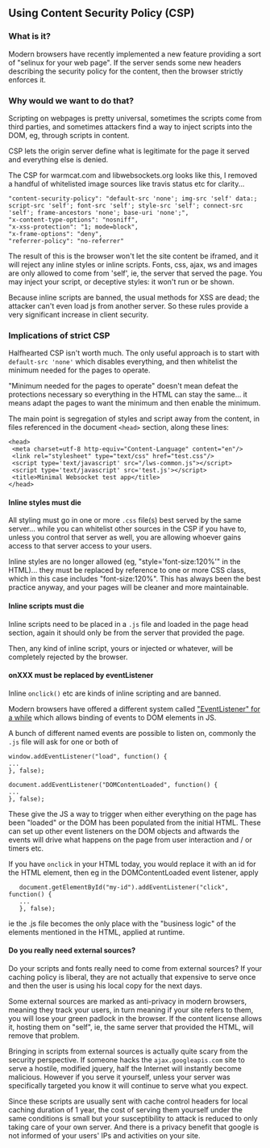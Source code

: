 ## Using Content Security Policy (CSP)

### What is it?

Modern browsers have recently implemented a new feature providing
a sort of "selinux for your web page".  If the server sends some
new headers describing the security policy for the content, then
the browser strictly enforces it.

### Why would we want to do that?

Scripting on webpages is pretty universal, sometimes the scripts
come from third parties, and sometimes attackers find a way to
inject scripts into the DOM, eg, through scripts in content.

CSP lets the origin server define what is legitimate for the page it
served and everything else is denied.

The CSP for warmcat.com and libwebsockets.org looks like this,
I removed a handful of whitelisted image sources like travis
status etc for clarity...

```
"content-security-policy": "default-src 'none'; img-src 'self' data:; script-src 'self'; font-src 'self'; style-src 'self'; connect-src 'self'; frame-ancestors 'none'; base-uri 'none';",
"x-content-type-options": "nosniff",
"x-xss-protection": "1; mode=block",
"x-frame-options": "deny",
"referrer-policy": "no-referrer"
```

The result of this is the browser won't let the site content be iframed, and it
will reject any inline styles or inline scripts.  Fonts, css, ajax, ws and
images are only allowed to come from 'self', ie, the server that served the
page.  You may inject your script, or deceptive styles: it won't run or be shown.

Because inline scripts are banned, the usual methods for XSS are dead;
the attacker can't even load js from another server.  So these rules
provide a very significant increase in client security.

### Implications of strict CSP

Halfhearted CSP isn't worth much.  The only useful approach is to start
with `default-src 'none'` which disables everything, and then whitelist the
minimum needed for the pages to operate.

"Minimum needed for the pages to operate" doesn't mean defeat the protections
necessary so everything in the HTML can stay the same... it means adapt the
pages to want the minimum and then enable the minimum.

The main point is segregation of styles and script away from the content, in
files referenced in the document `<head>` section, along these lines:

```
<head>
 <meta charset=utf-8 http-equiv="Content-Language" content="en"/>
 <link rel="stylesheet" type="text/css" href="test.css"/>
 <script type='text/javascript' src="/lws-common.js"></script>
 <script type='text/javascript' src='test.js'></script>
 <title>Minimal Websocket test app</title>
</head>
```

#### Inline styles must die

All styling must go in one or more `.css` file(s) best served by the same
server... while you can whitelist other sources in the CSP if you have to,
unless you control that server as well, you are allowing whoever gains
access to that server access to your users.

Inline styles are no longer allowed (eg, "style='font-size:120%'" in the
HTML)... they must be replaced by reference to one or more CSS class, which
in this case includes "font-size:120%".  This has always been the best
practice anyway, and your pages will be cleaner and more maintainable.

#### Inline scripts must die

Inline scripts need to be placed in a `.js` file and loaded in the page head
section, again it should only be from the server that provided the page.

Then, any kind of inline script, yours or injected or whatever, will be
completely rejected by the browser.

#### onXXX must be replaced by eventListener

Inline `onclick()` etc are kinds of inline scripting and are banned.

Modern browsers have offered a different system called ["EventListener" for
a while](https://developer.mozilla.org/en-US/docs/Web/API/EventListener) which allows binding of events to DOM elements in JS.

A bunch of different named events are possible to listen on, commonly the
`.js` file will ask for one or both of

```
window.addEventListener("load", function() {
...
}, false);

document.addEventListener("DOMContentLoaded", function() {
...
}, false);
```

These give the JS a way to trigger when either everything on the page has
been "loaded" or the DOM has been populated from the initial HTML.  These
can set up other event listeners on the DOM objects and aftwards the
events will drive what happens on the page from user interaction and / or
timers etc.

If you have `onclick` in your HTML today, you would replace it with an id
for the HTML element, then eg in the DOMContentLoaded event listener,
apply 

```
   document.getElementById("my-id").addEventListener("click", function() {
   ...
   }, false);
```

ie the .js file becomes the only place with the "business logic" of the
elements mentioned in the HTML, applied at runtime.

#### Do you really need external sources?

Do your scripts and fonts really need to come from external sources?
If your caching policy is liberal, they are not actually that expensive
to serve once and then the user is using his local copy for the next
days.

Some external sources are marked as anti-privacy in modern browsers, meaning
they track your users, in turn meaning if your site refers to them, you
will lose your green padlock in the browser.  If the content license allows
it, hosting them on "self", ie, the same server that provided the HTML,
will remove that problem.

Bringing in scripts from external sources is actually quite scary from the
security perspective.  If someone hacks the `ajax.googleapis.com` site to serve
a hostile, modified jquery, half the Internet will instantly
become malicious.  However if you serve it yourself, unless your server
was specifically targeted you know it will continue to serve what you
expect.

Since these scripts are usually sent with cache control headers for local
caching duration of 1 year, the cost of serving them yourself under the same
conditions is small but your susceptibility to attack is reduced to only taking
care of your own server.  And there is a privacy benefit that google is not
informed of your users' IPs and activities on your site.

